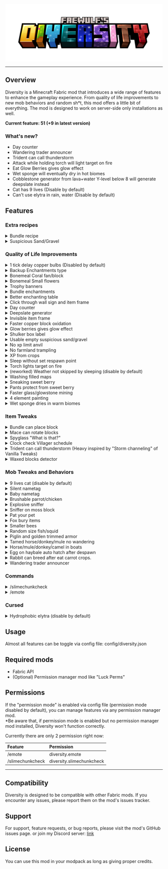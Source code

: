 <p align="center">
    <img src="https://github.com/FaeWulf/public-imgs/blob/main/mods/Diversity/banner2.png?raw=true" alt="banner"/>
</p>

---

## Overview

Diversity is a Minecraft Fabric mod that introduces a wide range of features to enhance the gameplay experience. From
quality of life improvements to new mob behaviors and random sh*t, this mod offers a little bit of everything. The
mod is designed to work on server-side only installations as well.

**Current feature: 51 (+9 in latest version)**

### What's new?

- Day counter
- Wandering trader announcer
- Trident can call thunderstorm
- Attack while holding torch will light target on fire
- Eat Glow Berries gives glow effect
- Wet sponge will eventually dry in hot biomes
- Cobblestone generator from lava+water Y-level below 8 will generate deepslate instead
- Cat has 9 lives (Disable by default)
- Can't use elytra in rain, water (Disable by default)

## Features

### Extra recipes

<details>
  <summary>Bundle recipe</summary>
  <img src="https://github.com/FaeWulf/public-imgs/blob/main/mods/Diversity/recipes/bundleRecipe.png?raw=true" alt="Bundle Recipe">
</details>

<details>
  <summary>Suspicious Sand/Gravel</summary>
  <img src="https://github.com/FaeWulf/public-imgs/blob/main/mods/Diversity/recipes/susSand.png?raw=true" alt="Bundle Recipe">
  <img src="https://github.com/FaeWulf/public-imgs/blob/main/mods/Diversity/recipes/susGravel.png?raw=true" alt="Bundle Recipe">
</details>

### Quality of Life Improvements

<details>
  <summary>1 tick delay copper bulbs (Disabled by default)</summary>
  <p>Make copper bulb block delay 1 tick like in the snapshot.</p>
  <img src="https://github.com/FaeWulf/public-imgs/blob/main/mods/Diversity/QoL/1tickdelayBulbBlock-min.gif?raw=true" alt="1tick Delay Bulb">
</details>

<details>
  <summary>Backup Enchantments type</summary>
  <p>Add weaker versions of the four protection enchantments.\nThese provide extra protection with effects identical to the originals but at only 25% of their original power.</p>
  <img src="https://github.com/FaeWulf/public-imgs/blob/main/mods/Diversity/QoL/backup_enchantment.png?raw=true" alt="Enchantment Backup preview">
  <img src="https://github.com/FaeWulf/public-imgs/blob/main/mods/Diversity/QoL/backup_enchantment-min.gif?raw=true" alt="Enchantment Backup">
</details>

<details>
  <summary>Bonemeal Coral fan/block</summary>
  <p>Coral fans and Coral blocks can be bonemeal (only in warm ocean biome) to grow into coral reef</p>
  <img src="https://github.com/FaeWulf/public-imgs/blob/main/mods/Diversity/QoL/bonemealCoral.gif?raw=true" alt="Bonemeal corals">
</details>

<details>
  <summary>Bonemeal Small flowers</summary>
  <p>Small flowers (except wither rose and torch flower) can be bonemeal to make it spreads around.</p>
  <img src="https://github.com/FaeWulf/public-imgs/blob/main/mods/Diversity/QoL/bonemealSmallFlower.gif?raw=true" alt="Bonemeal small flowers">
</details>

<details>
  <summary>Trophy banners</summary>
  <p>Add some Ominous banner-like banners as trophy. Obtains via boss drops, Shepherd Villager's gifts (Hero of the Village),...</p>
  <img src="https://github.com/FaeWulf/public-imgs/blob/main/mods/Diversity/QoL/trophyBanner.png?raw=true" alt="Trophy banners">
</details>

<details>
  <summary>Bundle enchantments</summary>
  <p>Add 2 enchantment for bundle (refill and capacity). If mod installed in client-side, slot indicator will calculate correctly.</p>
  <img src="https://github.com/FaeWulf/public-imgs/blob/main/mods/Diversity/QoL/bundleEnchantment-min.gif?raw=true" alt="Bundle enchantments">
</details>

<details>
  <summary>Better enchanting table</summary>
  <p>Enchanting tables can accept bookshelves placed two blocks away and can see bookshelves through non-solid blocks.</p>
  <img src="https://github.com/FaeWulf/public-imgs/blob/main/mods/Diversity/QoL/expandedEnchatingTable.gif?raw=true" alt="Expanded Enchanting Table">
</details>

<details>
  <summary>Click through wall sign and item frame</summary>
  <p>Allows right-clicking through signs and item frames (must holding item) if they are placed on chests, barrels, or shulker boxes (container blocks). Behave exactly like normally open container.<br/>
Shift to rotate item/edit sign.
    </p>
  <img src="https://github.com/FaeWulf/public-imgs/blob/main/mods/Diversity/QoL/clickThrough.gif?raw=true" alt="Click Through Sign and ItemFrame">
</details>

<details>
  <summary>Day counter</summary>
  <p>Day counter each day passed</p>
  <img src="https://github.com/FaeWulf/public-imgs/blob/main/mods/Diversity/QoL/day_counter-min.gif?raw=true" alt="Day counter">
</details>

<details>
  <summary>Deepslate generator</summary>
  <p>Deepslate will replace stone and cobble stone if lava + water below y-level 8</p>
  <img src="https://github.com/FaeWulf/public-imgs/blob/main/mods/Diversity/QoL/deepslate_generator-min.gif?raw=true" alt="Deepslate generator">
</details>

<details>
  <summary>Invisible item frame</summary>
  <p>Make item frames invisible by shift + right-clicking a non-dyed glass pane into them. They stay invisible when holding an item, otherwise, they emit particles as indicators.</p>
  <img src="https://github.com/FaeWulf/public-imgs/blob/main/mods/Diversity/QoL/invisibleItemFrame.gif?raw=true" alt="Invisible ItemFrame">
</details>

<details>
  <summary>Faster copper block oxidation</summary>
  <p>Copper block and its variations oxidize faster in rain and water.</p>
  <img src="https://github.com/FaeWulf/public-imgs/blob/main/mods/Diversity/QoL/fasterOxidization.gif?raw=true" alt="Faster Copper Block Oxidation">
</details>

<details>
  <summary>Glow berries gives glow effect</summary>
  <img src="https://github.com/FaeWulf/public-imgs/blob/main/mods/Diversity/QoL/glow-berries_glow-min.gif?raw=true" alt="Glow berries give glow effect">
</details>

<details>
  <summary>Shulker box label</summary>
  <p>Shulker box will shows its custom name upon placed.</p>
  <img src="https://github.com/FaeWulf/public-imgs/blob/main/mods/Diversity/QoL/shulkerLabel.gif?raw=true" alt="Shulker box label">
</details>

<details>
  <summary>Usable empty suspicious sand/gravel</summary>
  <p>You can add items (by shift right-click) into empty suspicious sand and gravel.</p>
  <img src="https://github.com/FaeWulf/public-imgs/blob/main/mods/Diversity/QoL/usableSusBlock.gif?raw=true" alt="Suspicious Sand/Gravel">
</details>

<details>
  <summary>No xp limit anvil</summary>
  <p>Removes the "Too Expensive" limitation from anvils. In Client side will still displays the "Too expensive" label, but still functional. This issue will be fixed if mod also installed in Client-side</p>
  <img src="https://github.com/FaeWulf/public-imgs/blob/main/mods/Diversity/QoL/no_level_limit_anvil.png?raw=true" alt="Anvil client">
</details>

<details>
  <summary>No farmland trampling</summary>
  <p>Farmland is not trampled if the entity (including players) is wearing Feather Falling boots or has the Slow Falling effect.</p>
  <img src="https://github.com/FaeWulf/public-imgs/blob/main/mods/Diversity/QoL/farmlandTrampling.gif?raw=true" alt="No farmland trampling">
</details>

<details>
  <summary>XP from crops</summary>
  <p>Gain xp from harvesting crops.</p>
  <img src="https://github.com/FaeWulf/public-imgs/blob/main/mods/Diversity/QoL/xpCrops.gif?raw=true" alt="XP from Crops">
</details>

<details>
  <summary>Sleep without set respawn point</summary>
  <p>Sneak and right-click a bed to sleep without changing your respawn point.</p>
  <img src="https://github.com/FaeWulf/public-imgs/blob/main/mods/Diversity/QoL/skipSetSpawnPoint.gif?raw=true" alt="Sleep Without Setting Respawn Point">
</details>

<details>
  <summary>Torch lights target on fire</summary>
  <p>If any entity holding torch while holding a torch, soul torch; target will be set on fire.</p>
  <img src="https://github.com/FaeWulf/public-imgs/blob/main/mods/Diversity/QoL/torch_fire_attack-min.gif?raw=true" alt="torch_light_fire">
</details>

<details>
  <summary>(reworked) Weather not skipped by sleeping (disable by default)</summary>
<p>
  <br>Sleeping doesn't clear weather.<br>RAIN_ONLY will keep rain only.<br>ALL_WEATHER will keep rain and thunder (this mode will prevent you from sleeping while thundering)
</p>
</details>

<details>
  <summary>Washing filled maps</summary>
  <p>Clean filled maps using cauldron.</p>
  <img src="https://github.com/FaeWulf/public-imgs/blob/main/mods/Diversity/QoL/washingFilledmap.gif?raw=true" alt="Washing Maps">
</details>

<details>
  <summary>Sneaking sweet berry</summary>
  <p>Sneaking through sweet berry bushes.</p>
  <img src="https://github.com/FaeWulf/public-imgs/blob/main/mods/Diversity/QoL/sneakingSweetBerry.gif?raw=true" alt="Sneaking Sweet Berry">
</details>

<details>
  <summary>Pants protect from sweet berry</summary>
  <p>Wearing pants protects you from sweet berry bush damage.</p>
  <img src="https://github.com/FaeWulf/public-imgs/blob/main/mods/Diversity/QoL/sneakingSweetBerry.gif?raw=true" alt="Pants Protect from Sweet Berry">
</details>

<details>
  <summary>Faster glass/glowstone mining</summary>
  <p>Pickaxes mine glass-related blocks and glowstone faster.</p>
  <img src="https://github.com/FaeWulf/public-imgs/blob/main/mods/Diversity/QoL/glassblockMining.gif?raw=true" alt="Faster Pickaxe Mining">
</details>

<details>
  <summary>4 element painting</summary>
  <p>4 Element 2x2 paintings can now be placed in survival mode.</p>
  <img src="https://github.com/FaeWulf/public-imgs/blob/main/mods/Diversity/QoL/elementPaintings.png?raw=true" alt="4 Element Painting">
</details>

<details>
  <summary>Wet sponge dries in warm biomes</summary>
  <p>Wet sponge placed in warm biome will eventually dry out</p>
  <img src="https://github.com/FaeWulf/public-imgs/blob/main/mods/Diversity/QoL/wetsponge_dry_warmbiome-min.gif?raw=true" alt="wetsponge_dries_warmbiomes">
</details>

### Item Tweaks

<details>
  <summary>Bundle can place block</summary>
  <p>Switch to place mode by holding bundle and shift-leftclick to the ground.
Then you can place block that inside the bundle.</p>
  <img src="https://github.com/FaeWulf/public-imgs/blob/main/mods/Diversity/item/bundlePlaceBlocks-min.gif?raw=true" alt="bundlePlaceBlock">
</details>

<details>
  <summary>Mace can rotate blocks</summary>
  <p>Use mace (sneaking + right-click) to rotate directional blocks if possible.</p>
  <img src="https://github.com/FaeWulf/public-imgs/blob/main/mods/Diversity/item/maceRotateBlocks-min.gif?raw=true" alt="maceRotateBlock">
</details>

<details>
  <summary>Spyglass "What is that?"</summary>
  <p>See additional block/entity information (noteblock, trailspawner cooldown, redstone power, xp stored inside furnace,...) with a Spyglass, default radius is 5 blocks, zoom with Spyglass will extend to 32 blocks</p>
  <img src="https://github.com/FaeWulf/public-imgs/blob/main/mods/Diversity/item/spyglassWhatIsThat-min.gif?raw=true" alt="spyglassHUD">
</details>

<details>
  <summary>Clock check Villager schedule</summary>
  <p>Check villager work schedule by holding Clock in hand and right-click any type of workstation block.</p>
  <img src="https://github.com/FaeWulf/public-imgs/blob/main/mods/Diversity/item/clockCheckSchedule-min.gif?raw=true" alt="clockSchedule">
</details>

<details>
  <summary>Trident can call thunderstorm (Heavy inspired by "Storm channeling" of Vanilla Tweaks)</summary>
  <p>If standing at max y-level and throw a channeling trident (with >50% durability) up to the sky
 Thunder storm will be summoned, in return trident will lose channeling and all of durability (will not break)</p>
  <img src="https://github.com/FaeWulf/public-imgs/blob/main/mods/Diversity/item/trident_call_thunderstorm-min.gif?raw=true" alt="trident_call_thunderstrorm">
</details>

<details>
  <summary>Waxed blocks detector</summary>
  <p>Waxed copper blocks will emit particles if holding a spyglass while sneaking.</p>
  <img src="https://github.com/FaeWulf/public-imgs/blob/main/mods/Diversity/item/waxBlockIndicator-min.gif?raw=true" alt="waxBlockCheck">
</details>

### Mob Tweaks and Behaviors

<details>
  <summary>9 lives cat (disable by default)</summary>
  <p>Cat has 9 lives</p>
  <img src="https://github.com/FaeWulf/public-imgs/blob/main/mods/Diversity/entity/9_lives_cat-min.gif?raw=true" alt="Cat has 9 lives">
</details>

<details>
  <summary>Silent nametag</summary>
  <p>Nametag 'silent' 'shutup' will make mobs silent</p>
</details>

<details>
  <summary>Baby nametag</summary>
  <p>Nametag 'baby' will force baby animals never grow up</p>
</details>

<details>
  <summary>Brushable parrot/chicken</summary>
  <p>Brushing parrots or chickens will drop feathers.</p>
  <img src="https://github.com/FaeWulf/public-imgs/blob/main/mods/Diversity/entity/brushChickenParrot.gif?raw=true" alt="Brush Parrot/Chicken">
</details>

<details>
  <summary>Explosive sniffer</summary>
  <p>Right-click powder (gun powder, blaze powder, sugar, redstone, glowstone dust) to Sniffer will make it sniffs and...<br/>
"To teach kids never to sniff something unknown."<br/>
- Faewulf
</p>
  <img src="https://github.com/FaeWulf/public-imgs/blob/main/mods/Diversity/entity/ExplodeSniffer.gif?raw=true" alt="Explosive Sniffer">
</details>

<details>
  <summary>Sniffer on moss block</summary>
  <p>Sniffer will drops spores blossom/Small dripleaf when sniffed on moss blocks.</p>
  <img src="https://github.com/FaeWulf/public-imgs/blob/main/mods/Diversity/entity/snifferMossBlock.gif?raw=true" alt="Sniffer on Moss Block">
</details>

<details>
  <summary>Pat your pet</summary>
  <p>Interact with your pets via shift + right-click (wolf, cat, horse, parrot) to pat them.</p>
  <img src="https://github.com/FaeWulf/public-imgs/blob/main/mods/Diversity/entity/patYourpets.gif?raw=true" alt="Pat Your Pet">
</details>

<details>
  <summary>Fox bury items</summary>
  <p>Foxes can bury items in sand or gravel.</p>
  <img src="https://github.com/FaeWulf/public-imgs/blob/main/mods/Diversity/entity/foxBuryItems.gif?raw=true" alt="Fox Bury Items">
</details>

<details>
  <summary>Smaller bees</summary>
  <p>Bees are now half their default size.</p>
  <img src="https://github.com/FaeWulf/public-imgs/blob/main/mods/Diversity/entity/smallerBee.png?raw=true" alt="Smaller Bees">
</details>

<details>
  <summary>Random size fish/squid</summary>
  <p>Fish and squid now come in random sizes.</p>
  <img src="https://github.com/FaeWulf/public-imgs/blob/main/mods/Diversity/entity/randomSizeFishes.png?raw=true" alt="Random Size Fish/Squid">
</details>

<details>
  <summary>Piglin and golden trimmed armor</summary>
  <p>Piglins treat golden trimmed armor as golden armor.</p>
  <img src="https://github.com/FaeWulf/public-imgs/blob/main/mods/Diversity/entity/piglinGoldenTrim-min.gif?raw=true" alt="Piglin and Golden Armor">
</details>

<details>
  <summary>Tamed horse/donkey/mule no wandering</summary>
  <p>Tamed animals wearing saddles won't move around.</p>
  <img src="https://github.com/FaeWulf/public-imgs/blob/main/mods/Diversity/entity/noWanderingTamedHorse.gif?raw=true" alt="Tamed Horse/Donkey/Mule">
</details>

<details>
  <summary>Horse/mule/donkey/camel in boats</summary>
  <p>Horses, donkeys, and mules can fit in boats!</p>
  <img src="https://github.com/FaeWulf/public-imgs/blob/main/mods/Diversity/entity/horseSitOnBoat.gif?raw=true" alt="Horses in Boats">
</details>

<details>
  <summary>Egg on haybale auto hatch after despawn</summary>
  <p>Chicken eggs on haybale will try to hatch after it despawned.</p>
  <img src="https://github.com/FaeWulf/public-imgs/blob/main/mods/Diversity/entity/eggOnGroundTryHatch-min.gif?raw=true" alt="Egg hatch despawn">
</details>

<details>
  <summary>Rabbit can breed after eat carrot crops.</summary>
  <img src="https://github.com/FaeWulf/public-imgs/blob/main/mods/Diversity/entity/rabbitAutoBreedWithCarrotCrops-min.gif?raw=true" alt="RabbitAutoBreed">
</details>

<details>
  <summary>Wandering trader announcer</summary>
  <p>Send a message to player when wandering trader appears.</p>
</details>

### Commands

<details>
  <summary>/slimechunkcheck</summary>
  <p>Command to check if standing chunk is slime chunk or not.</p>
</details>

<details>
  <summary>/emote</summary>
  <p>Perform sound like meow, purr, purroew, and woof in chat. Inspired by plugin [PlayerMeowing](https://modrinth.com/plugin/playermeowing)</p>
</details>

### Cursed

<details>
  <summary>Hydrophobic elytra (disable by default)</summary>
  <p>Elytra can't be use in rain, or in water.</p>
  <img src="https://github.com/FaeWulf/public-imgs/blob/main/mods/Diversity/cursed/hydrophobic_elytra-min.gif?raw=true" alt="Hydrophobic_elytra">
</details>

## Usage

Almost all features can be toggle via config file: config/diversity.json

## Required mods

- Fabric API
- (Optional) Permission manager mod like "Luck Perms"

## Permissions

If the "permission mode" is enabled via config file (permission mode disabled by default), you can manage features via
any permission manager mod.<br/>
*Be aware that, if permission mode is enabled but no permission manager mod installed, Diversity won't function
correctly.

Currently there are only 2 permission right now:

| Feature          | Permission                |
|:-----------------|:--------------------------|
| /emote           | diversity.emote           |
| /slimechunkcheck | diversity.slimechunkcheck |

---

## Compatibility

Diversity is designed to be compatible with other Fabric mods. If you encounter any issues, please report them on the
mod's issues tracker.

## Support

For support, feature requests, or bug reports, please visit the mod's GitHub issues page.
or join my Discord server: [link](https://discord.gg/xZneCTcEvb)

## License

You can use this mod in your modpack as long as giving proper credits.